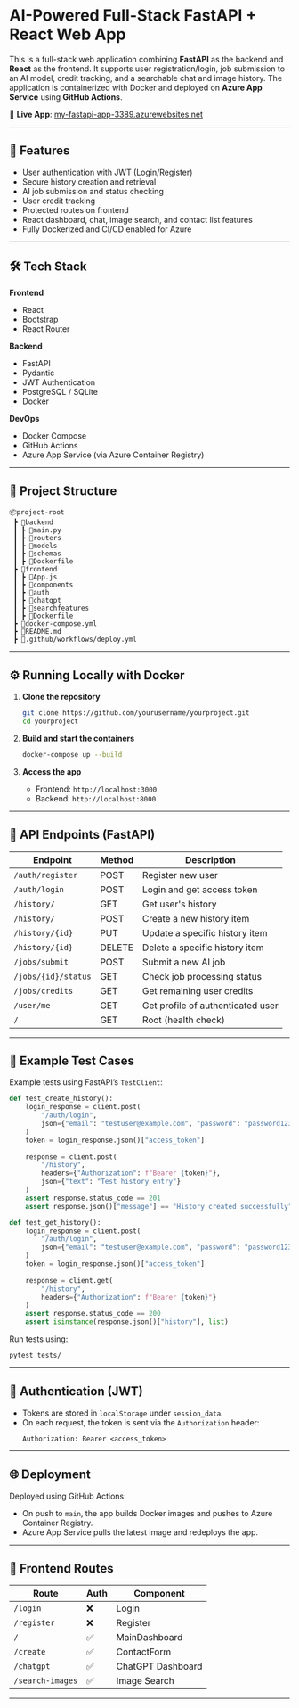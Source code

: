 
# AI-Powered Full-Stack FastAPI + React Web App

This is a full-stack web application combining **FastAPI** as the backend and **React** as the frontend. It supports user registration/login, job submission to an AI model, credit tracking, and a searchable chat and image history. The application is containerized with Docker and deployed on **Azure App Service** using **GitHub Actions**.

🔗 **Live App**: [my-fastapi-app-3389.azurewebsites.net](https://your-new-app-name.azurewebsites.net/login)

---

## 🚀 Features

- User authentication with JWT (Login/Register)
- Secure history creation and retrieval
- AI job submission and status checking
- User credit tracking
- Protected routes on frontend
- React dashboard, chat, image search, and contact list features
- Fully Dockerized and CI/CD enabled for Azure

---

## 🛠 Tech Stack

**Frontend**
- React
- Bootstrap
- React Router

**Backend**
- FastAPI
- Pydantic
- JWT Authentication
- PostgreSQL / SQLite
- Docker

**DevOps**
- Docker Compose
- GitHub Actions
- Azure App Service (via Azure Container Registry)

---

## 🧱 Project Structure

```
📦project-root
 ┣ 📁backend
 ┃ ┣ 📄main.py
 ┃ ┣ 📁routers
 ┃ ┣ 📁models
 ┃ ┣ 📁schemas
 ┃ ┣ 📄Dockerfile
 ┣ 📁frontend
 ┃ ┣ 📄App.js
 ┃ ┣ 📁components
 ┃ ┣ 📁auth
 ┃ ┣ 📁chatgpt
 ┃ ┣ 📁searchfeatures
 ┃ ┣ 📄Dockerfile
 ┣ 📄docker-compose.yml
 ┣ 📄README.md
 ┣ 📄.github/workflows/deploy.yml
```

---

## ⚙️ Running Locally with Docker

1. **Clone the repository**
   ```bash
   git clone https://github.com/yourusername/yourproject.git
   cd yourproject
   ```

2. **Build and start the containers**
   ```bash
   docker-compose up --build
   ```

3. **Access the app**
   - Frontend: `http://localhost:3000`
   - Backend: `http://localhost:8000`

---

## 🧪 API Endpoints (FastAPI)

| Endpoint              | Method | Description                     |
|----------------------|--------|---------------------------------|
| `/auth/register`     | POST   | Register new user               |
| `/auth/login`        | POST   | Login and get access token      |
| `/history/`          | GET    | Get user's history              |
| `/history/`          | POST   | Create a new history item       |
| `/history/{id}`      | PUT    | Update a specific history item  |
| `/history/{id}`      | DELETE | Delete a specific history item  |
| `/jobs/submit`       | POST   | Submit a new AI job             |
| `/jobs/{id}/status`  | GET    | Check job processing status     |
| `/jobs/credits`      | GET    | Get remaining user credits      |
| `/user/me`           | GET    | Get profile of authenticated user |
| `/`                  | GET    | Root (health check)             |

---

## 🧪 Example Test Cases

Example tests using FastAPI’s `TestClient`:

```python
def test_create_history():
    login_response = client.post(
        "/auth/login",
        json={"email": "testuser@example.com", "password": "password123"}
    )
    token = login_response.json()["access_token"]
    
    response = client.post(
        "/history",
        headers={"Authorization": f"Bearer {token}"},
        json={"text": "Test history entry"}
    )
    assert response.status_code == 201
    assert response.json()["message"] == "History created successfully"

def test_get_history():
    login_response = client.post(
        "/auth/login",
        json={"email": "testuser@example.com", "password": "password123"}
    )
    token = login_response.json()["access_token"]
    
    response = client.get(
        "/history",
        headers={"Authorization": f"Bearer {token}"}
    )
    assert response.status_code == 200
    assert isinstance(response.json()["history"], list)
```

Run tests using:

```bash
pytest tests/
```

---

## 🔐 Authentication (JWT)

- Tokens are stored in `localStorage` under `session_data`.
- On each request, the token is sent via the `Authorization` header:
  ```
  Authorization: Bearer <access_token>
  ```

---

## 🌐 Deployment

Deployed using GitHub Actions:

- On push to `main`, the app builds Docker images and pushes to Azure Container Registry.
- Azure App Service pulls the latest image and redeploys the app.

---

## 📌 Frontend Routes

| Route            | Auth | Component         |
|------------------|------|-------------------|
| `/login`         | ❌   | Login             |
| `/register`      | ❌   | Register          |
| `/`              | ✅   | MainDashboard     |
| `/create`        | ✅   | ContactForm       |
| `/chatgpt`       | ✅   | ChatGPT Dashboard |
| `/search-images` | ✅   | Image Search      |

---


